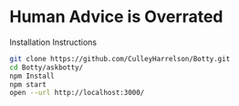 # Human Advice is Overrated

Installation Instructions

```bash
git clone https://github.com/CulleyHarrelson/Botty.git
cd Botty/askbotty/
npm Install
npm start
open --url http://localhost:3000/
```


